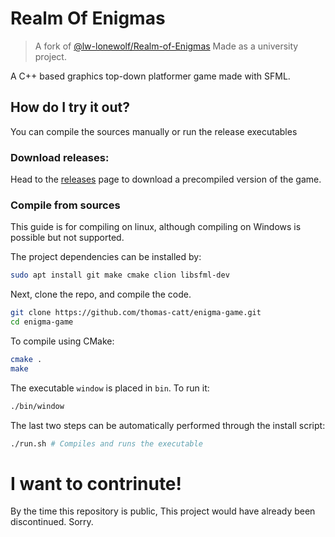 # Realm Of Enigmas
> A fork of [@lw-lonewolf/Realm-of-Enigmas](github.com/lw-lonewolf/Realm-of-Enigmas/tree/engine-development)
> Made as a university project.

A C++ based graphics top-down platformer game made with SFML.

## How do I try it out?
You can compile the sources manually or run the release executables

### Download releases:
Head to the [releases](releases) page to download a precompiled version of the game.

### Compile from sources
This guide is for compiling on linux, although compiling on Windows is possible but not supported.

The project dependencies can be installed by:
```sh
sudo apt install git make cmake clion libsfml-dev
```
Next, clone the repo, and compile the code.

```sh
git clone https://github.com/thomas-catt/enigma-game.git
cd enigma-game
```

To compile using CMake:
```sh
cmake .
make
```

The executable `window` is placed in `bin`. To run it:
```sh
./bin/window
```

The last two steps can be automatically performed through the install script:
```sh
./run.sh # Compiles and runs the executable
```

# I want to contrinute!
By the time this repository is public, This project would have already been discontinued. Sorry.
